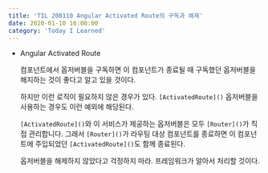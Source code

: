 ```yaml
---
title: 'TIL 200110 Angular Activated Route의 구독과 해제'
date: 2020-01-10 16:00:00
category: 'Today I Learned'
---
```


- Angular Activated Route

  컴포넌트에서 옵저버블을 구독하면 이 컴포넌트가 종료될 때 구독했던 옵저버블을 해지하는 것이 좋다고 알고 있을 것이다.

  하지만 이런 로직이 필요하지 않은 경우가 있다. `[ActivatedRoute]()` 옵저버블을 사용하는 경우도 이런 예외에 해당된다.

  `[ActivatedRoute]()`와 이 서비스가 제공하는 옵저버블은 모두 `[Router]()`가 직접 관리합니다. 그래서 `[Router]()`가 라우팅 대상 컴포넌트를 종료하면 이 컴포넌트에 주입되었던 `[ActivatedRoute]()`도 함께 종료된다.

  옵저버블을 해제하지 않았다고 걱정하지 마라. 프레임워크가 알아서 처리할 것이다.

